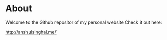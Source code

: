 # About

Welcome to the Github repositor of my personal website
Check it out here:

http://anshulsinghal.me/
